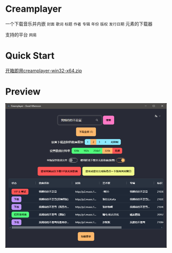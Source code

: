 # Creamplayer
一个下载音乐并内嵌 `封面` `歌词` `标题` `作者` `专辑` `年份` `版权` `发行日期` 元素的下载器

支持的平台 `网易` 

# Quick Start
[开箱即用creamplayer-win32-x64.zip](https://github.com/Beadd/Creamplayer/releases)

# Preview
![](https://raw.githubusercontent.com/Beadd/Creamplayer/refs/heads/main/preview.png)
